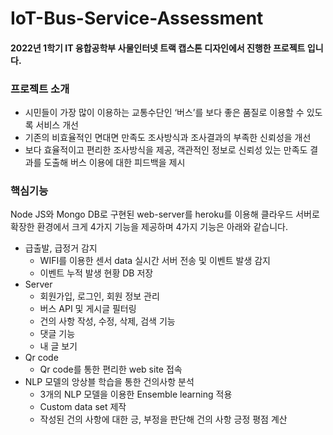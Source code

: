 # IoT-Bus-Service-Assessment

#### 2022년 1학기 IT 융합공학부 사물인터넷 트랙 캡스톤 디자인에서 진행한 프로젝트 입니다.


###  프로젝트 소개
 - 시민들이 가장 많이 이용하는 교통수단인 ‘버스’를 보다 좋은 품질로 이용할 수 있도록 서비스 개선
 - 기존의 비효율적인 면대면 만족도 조사방식과 조사결과의 부족한 신뢰성을 개선
 - 보다 효율적이고 편리한 조사방식을 제공, 객관적인 정보로 신뢰성 있는 만족도 결과를 도출해 버스 이용에 대한 피드백을 제시
 
 
 ###  핵심기능
 Node JS와 Mongo DB로 구현된 web-server를 heroku를 이용해 클라우드 서버로 확장한 환경에서 크게 4가지 기능을 제공하며 4가지 기능은 아래와 같습니다.
 
- 급출발, 급정거 감지
  - WIFI를 이용한 센서 data 실시간 서버 전송 및 이벤트 발생 감지
  - 이벤트 누적 발생 현황 DB 저장
- Server
  - 회원가입, 로그인, 회원 정보 관리
  - 버스 API 및 게시글 필터링
  - 건의 사항 작성, 수정, 삭제, 검색 기능
  - 댓글 기능
  - 내 글 보기
- Qr code
  - Qr code를 통한 편리한 web site 접속
- NLP 모델의 앙상블 학습을 통한 건의사항 분석
  - 3개의 NLP 모델을 이용한 Ensemble learning 적용
  - Custom data set 제작
  - 작성된 건의 사항에 대한 긍, 부정을 판단해 건의 사항 긍정 평점 계산
